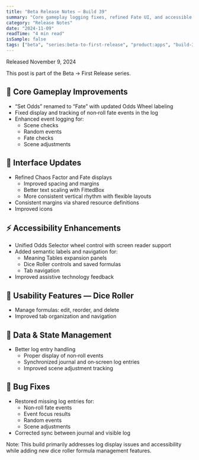 ```yaml
---
title: "Beta Release Notes — Build 39"
summary: "Core gameplay logging fixes, refined Fate UI, and accessible controls"
category: "Release Notes"
date: "2024-11-09"
readTime: "4 min read"
isSample: false
tags: ["beta", "series:beta-to-first-release", "product:apps", "build-39", "accessibility", "logging", "dice-roller", "ui"]
---
```


Released November 9, 2024

This post is part of the Beta → First Release series.

## 🎯 Core Gameplay Improvements
- “Set Odds” renamed to “Fate” with updated Odds Wheel labeling
- Fixed display and tracking of non‑roll fate events in the log
- Enhanced event logging for:
  - Scene checks
  - Random events
  - Fate checks
  - Scene adjustments

## 🎨 Interface Updates
- Refined Chaos Factor and Fate displays
  - Improved spacing and margins
  - Better text scaling with FittedBox
  - More consistent vertical rhythm with flexible layouts
- Consistent margins via shared resource definitions
- Improved icons

## ⚡ Accessibility Enhancements
- Unified Odds Selector wheel control with screen reader support
- Added semantic labels and navigation for:
  - Meaning Tables expansion panels
  - Dice Roller controls and saved formulas
  - Tab navigation
- Improved assistive technology feedback

## 📱 Usability Features — Dice Roller
- Manage formulas: edit, reorder, and delete
- Improved tab organization and navigation

## 💾 Data & State Management
- Better log entry handling
  - Proper display of non‑roll events
  - Synchronized journal and on‑screen log entries
  - Improved scene adjustment tracking

## 🐛 Bug Fixes
- Restored missing log entries for:
  - Non‑roll fate events
  - Event focus results
  - Random events
  - Scene adjustments
- Corrected sync between journal and visible log

Note: This build primarily addresses log display issues and accessibility while adding new dice roller formula management features.
